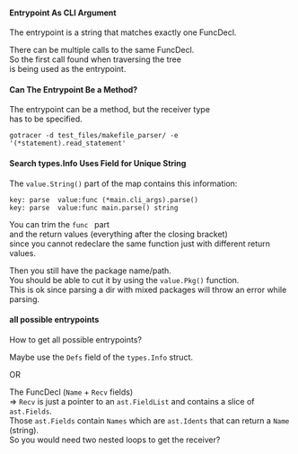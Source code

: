 #### Entrypoint As CLI Argument

The entrypoint is a string that matches exactly one FuncDecl.

There can be multiple calls to the same FuncDecl.\
So the first call found when traversing the tree \
is being used as the entrypoint.

#### Can The Entrypoint Be a Method?

The entrypoint can be a method, but the receiver type \
has to be specified.

```
gotracer -d test_files/makefile_parser/ -e '(*statement).read_statement'
```

#### Search types.Info Uses Field for Unique String

The `value.String()` part of the map contains this information:
```
key: parse	value:func (*main.cli_args).parse()
key: parse	value:func main.parse() string
```

You can trim the `func ` part \
and the return values (everything after the closing bracket) \
since you cannot redeclare the same function just with different return values.

Then you still have the package name/path.\
You should be able to cut it by using the `value.Pkg()` function.\
This is ok since parsing a dir with mixed packages will throw an error while parsing.

#### all possible entrypoints

How to get all possible entrypoints?

Maybe use the `Defs` field of the `types.Info` struct.

OR

The FuncDecl (`Name` + `Recv` fields) \
=> `Recv` is just a pointer to an `ast.FieldList` and contains a slice of `ast.Fields`.\
Those `ast.Fields` contain `Names` which are `ast.Idents` that can return a `Name` (string).\
So you would need two nested loops to get the receiver?
